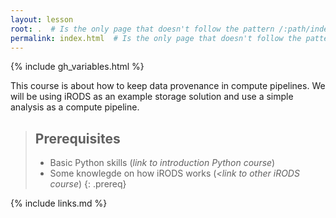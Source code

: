 ```yaml
---
layout: lesson
root: .  # Is the only page that doesn't follow the pattern /:path/index.html
permalink: index.html  # Is the only page that doesn't follow the pattern /:path/index.html
---
```


{% include gh_variables.html %}

<!--
[![Binder](https://mybinder.org/badge_logo.svg)](https://mybinder.org/v2/gh/acnewton/IntroPythonAPIiRODS/master)
-->

<!--<a href="http://binder.pangeo.io/v2/gh/jcrist/anacondacon-2019-tutorial/master">
  <img src="http://binder.pangeo.io/badge.svg" width="200px">
</a>
-->

This course is about how to keep data provenance in compute pipelines. We will be using iRODS as an example storage solution and use a simple analysis as a compute pipeline.
> ## Prerequisites
> - Basic Python skills (*link to introduction Python course*)
> - Some knowlegde on how iRODS works (*<link to other iRODS course*)
{: .prereq}

{% include links.md %}
